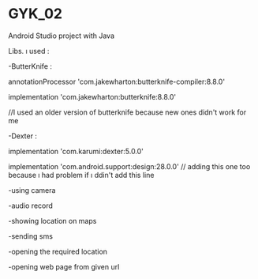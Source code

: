 # GYK_02
Android Studio project with Java

Libs. ı used :

-ButterKnife :

annotationProcessor 'com.jakewharton:butterknife-compiler:8.8.0'

implementation 'com.jakewharton:butterknife:8.8.0'

//I used an older version of butterknife because new ones didn't work for me 

-Dexter :

implementation 'com.karumi:dexter:5.0.0'

implementation 'com.android.support:design:28.0.0' // adding this one too because ı had problem if ı ddin't add this line


-using camera

-audio record 

-showing location on maps 

-sending sms 

-opening the required location

-opening web page from given url
